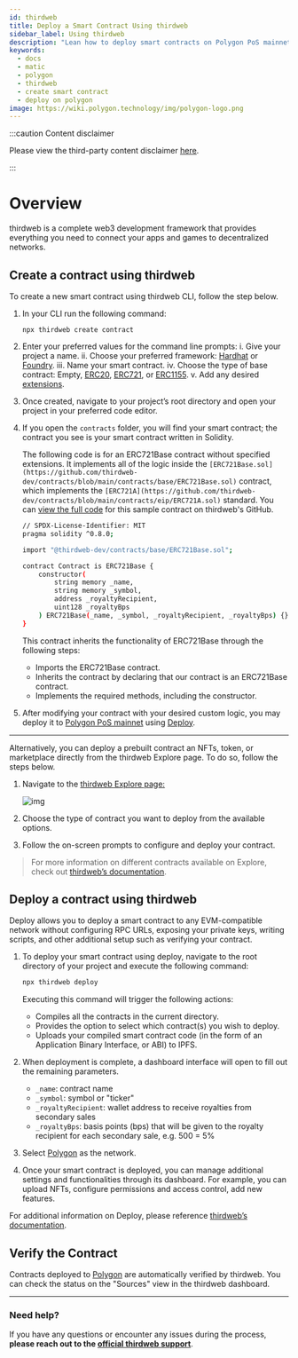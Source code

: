 ```yaml
---
id: thirdweb
title: Deploy a Smart Contract Using thirdweb
sidebar_label: Using thirdweb
description: "Lean how to deploy smart contracts on Polygon PoS mainnet using thirdweb."
keywords:
  - docs
  - matic
  - polygon
  - thirdweb
  - create smart contract
  - deploy on polygon
image: https://wiki.polygon.technology/img/polygon-logo.png
---
```


:::caution Content disclaimer

Please view the third-party content disclaimer [<ins>here</ins>](https://github.com/maticnetwork/matic-docs/blob/master/CONTENT_DISCLAIMER.md).

:::

# Overview

thirdweb is a complete web3 development framework that provides everything you need to connect your apps and games to decentralized networks.

## Create a contract using thirdweb

To create a new smart contract using thirdweb CLI, follow the step below.

1. In your CLI run the following command:

   ```
   npx thirdweb create contract
   ```

2. Enter your preferred values for the command line prompts:
   i. Give your project a name.
   ii. Choose your preferred framework: [Hardhat](https://hardhat.org/) or [Foundry](https://getfoundry.sh/).
   iii. Name your smart contract.
   iv. Choose the type of base contract: Empty, [ERC20](https://portal.thirdweb.com/solidity/base-contracts/erc20base), [ERC721](https://portal.thirdweb.com/solidity/base-contracts/erc721base), or [ERC1155](https://portal.thirdweb.com/solidity/base-contracts/erc1155base).
   v. Add any desired [extensions](https://portal.thirdweb.com/solidity/extensions).
3. Once created, navigate to your project’s root directory and open your project in your preferred code editor.
4. If you open the `contracts` folder, you will find your smart contract; the contract you see is your smart contract written in Solidity.

   The following code is for an ERC721Base contract without specified extensions. It implements all of the logic inside the `[ERC721Base.sol](https://github.com/thirdweb-dev/contracts/blob/main/contracts/base/ERC721Base.sol)` contract, which implements the `[ERC721A](https://github.com/thirdweb-dev/contracts/blob/main/contracts/eip/ERC721A.sol)` standard. You can [view the full code](https://github.com/thirdweb-dev/contracts/blob/main/contracts/base/ERC721Base.sol) for this sample contract on thirdweb's GitHub.

   ```bash
   // SPDX-License-Identifier: MIT
   pragma solidity ^0.8.0;

   import "@thirdweb-dev/contracts/base/ERC721Base.sol";

   contract Contract is ERC721Base {
       constructor(
           string memory _name,
           string memory _symbol,
           address _royaltyRecipient,
           uint128 _royaltyBps
       ) ERC721Base(_name, _symbol, _royaltyRecipient, _royaltyBps) {}
   }
   ```

   This contract inherits the functionality of ERC721Base through the following steps:

   - Imports the ERC721Base contract.
   - Inherits the contract by declaring that our contract is an ERC721Base contract.
   - Implements the required methods, including the constructor.

5. After modifying your contract with your desired custom logic, you may deploy it to [Polygon PoS mainnet](https://thirdweb.com/polygon) using [Deploy](https://portal.thirdweb.com/deploy).

---

Alternatively, you can deploy a prebuilt contract an NFTs, token, or marketplace directly from the thirdweb Explore page. To do so, follow the steps below.

1. Navigate to the [thirdweb Explore page:](https://thirdweb.com/explore)

   ![img](/img/thirdweb/tw-explore.png)

2. Choose the type of contract you want to deploy from the available options.
3. Follow the on-screen prompts to configure and deploy your contract.

> For more information on different contracts available on Explore, check out [thirdweb’s documentation](https://portal.thirdweb.com/pre-built-contracts).

## Deploy a contract using thirdweb

Deploy allows you to deploy a smart contract to any EVM-compatible network without configuring RPC URLs, exposing your private keys, writing scripts, and other additional setup such as verifying your contract.

1. To deploy your smart contract using deploy, navigate to the root directory of your project and execute the following command:

   ```bash
   npx thirdweb deploy
   ```

   Executing this command will trigger the following actions:

   - Compiles all the contracts in the current directory.
   - Provides the option to select which contract(s) you wish to deploy.
   - Uploads your compiled smart contract code (in the form of an Application Binary Interface, or ABI) to IPFS.

2. When deployment is complete, a dashboard interface will open to fill out the remaining parameters.
   - `_name`: contract name
   - `_symbol`: symbol or "ticker"
   - `_royaltyRecipient`: wallet address to receive royalties from secondary sales
   - `_royaltyBps`: basis points (bps) that will be given to the royalty recipient for each secondary sale, e.g. 500 = 5%
3. Select [Polygon](https://thirdweb.com/polygon) as the network.
4. Once your smart contract is deployed, you can manage additional settings and functionalities through its dashboard. For example, you can upload NFTs, configure permissions and access control, add new features.

For additional information on Deploy, please reference [thirdweb’s documentation](https://portal.thirdweb.com/deploy).

## Verify the Contract

Contracts deployed to [Polygon](https://thirdweb.com/polygon) are automatically verified by thirdweb. You can check the status on the "Sources" view in the thirdweb dashboard.

---

### Need help?

If you have any questions or encounter any issues during the process, **please reach out to the [official thirdweb support](https://support.thirdweb.com)**.
